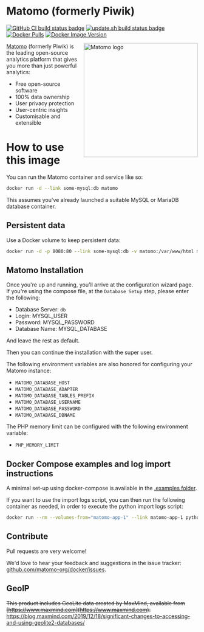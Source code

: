 # Matomo (formerly Piwik)

[![GitHub CI build status badge](https://github.com/matomo-org/docker/workflows/GitHub%20CI/badge.svg)](https://github.com/matomo-org/docker/actions?query=workflow%3A%22GitHub+CI%22)
[![update.sh build status badge](https://img.shields.io/jenkins/s/https/doi-janky.infosiftr.net/job/update.sh/job/matomo.svg?label=Automated%20update.sh)](https://doi-janky.infosiftr.net/job/update.sh/job/matomo/)
[![Docker Pulls](https://img.shields.io/docker/pulls/library/matomo)](https://hub.docker.com/_/matomo)
[![Docker Image Version](https://img.shields.io/docker/v/library/matomo?sort=semver&logo=matomo&label=Matomo)](https://hub.docker.com/_/matomo/tags)

<img align="right" width="300px" src="https://matomo.org/wp-content/themes/website-child/assets/img/media/matomo.png" alt="Matomo logo"></img>
[Matomo](https://matomo.org/) (formerly Piwik) is the leading open-source analytics platform that gives you more than just powerful analytics:

- Free open-source software
- 100% data ownership
- User privacy protection
- User-centric insights
- Customisable and extensible

# How to use this image

You can run the Matomo container and service like so:

```bash
docker run -d --link some-mysql:db matomo
```

This assumes you've already launched a suitable MySQL or MariaDB database container.

## Persistent data

Use a Docker volume to keep persistent data:

```bash
docker run -d -p 8080:80 --link some-mysql:db -v matomo:/var/www/html matomo
```

## Matomo Installation

Once you're up and running, you'll arrive at the configuration wizard page. If you're using the compose file, at the `Database Setup` step, please enter the following:

- Database Server: `db`
- Login: MYSQL_USER
- Password: MYSQL_PASSWORD
- Database Name: MYSQL_DATABASE

And leave the rest as default.

Then you can continue the installation with the super user.

The following environment variables are also honored for configuring your Matomo instance:

- `MATOMO_DATABASE_HOST`
- `MATOMO_DATABASE_ADAPTER`
- `MATOMO_DATABASE_TABLES_PREFIX`
- `MATOMO_DATABASE_USERNAME`
- `MATOMO_DATABASE_PASSWORD`
- `MATOMO_DATABASE_DBNAME`

The PHP memory limit can be configured with the following environment variable:

- `PHP_MEMORY_LIMIT`

## Docker Compose examples and log import instructions

A minimal set-up using docker-compose is available in the [.examples folder](.examples/nginx/docker-compose.yml).

If you want to use the import logs script, you can then run the following container as needed, in order to execute the python import logs script:

```bash
docker run --rm --volumes-from="matomo-app-1" --link matomo-app-1 python:3-alpine python /var/www/html/misc/log-analytics/import_logs.py --url=http://ip.of.your.matomo.example --login=yourlogin --password=yourpassword --idsite=1 --recorders=4 /var/www/html/logs/access.log
```

## Contribute

Pull requests are very welcome!

We'd love to hear your feedback and suggestions in the issue tracker: [github.com/matomo-org/docker/issues](https://github.com/matomo-org/docker/issues).

## GeoIP

~~This product includes GeoLite data created by MaxMind, available from [https://www.maxmind.com](https://www.maxmind.com).~~ https://blog.maxmind.com/2019/12/18/significant-changes-to-accessing-and-using-geolite2-databases/
